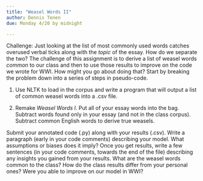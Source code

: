 ```yaml
---
title: "Weasel Words II"
author: Dennis Tenen
due: Monday 4/20 by midnight

---
```


Challenge: Just looking at the list of most commonly used words catches overused verbal
ticks along with the *topic* of the essay. How do we separate the two? The
challenge of this assignment is to derive a list of weasel words *common* to
our class and then to use those results to improve on the code we wrote for
WWI. How might you go about doing that? Start by breaking the problem down into
a series of steps in pseudo-code.

1. Use NLTK to load in the corpus and write a program that will output a list
of common weasel words into a .csv file.

2. Remake *Weasel Words I*. Put all of your essay words into the bag. Subtract
words found only in your essay (and not in the class corpus). Subtract common
English words to derive true weasels.

Submit your annotated code (.py) along with your results (.csv). Write a
paragraph (early in your code comments) describing your model. What assumptions
or biases does it imply? Once you get results, write a few sentences (in your
code comments, towards the end of the file) describing any insights you gained
from your results. What are the weasel words common to the class? How do the
class results differ from your personal ones? Were you able to improve on our
model in WWI?
